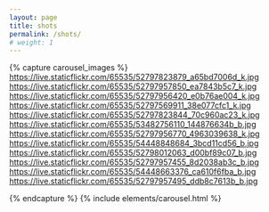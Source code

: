 ```yaml
---
layout: page
title: shots
permalink: /shots/
# weight: 1
---
```


{% capture carousel_images %}
https://live.staticflickr.com/65535/52797823879_a65bd7006d_k.jpg    <!-- matrix-->
https://live.staticflickr.com/65535/52797957850_ea7843b5c7_k.jpg    <!-- sunset-->
https://live.staticflickr.com/65535/52797956420_e0b76ae004_k.jpg    <!-- midnight-->
https://live.staticflickr.com/65535/52797569911_38e077cfc1_k.jpg    <!-- spectrum-->
https://live.staticflickr.com/65535/52797823844_70c960ac23_k.jpg    <!-- star_trails-->
https://live.staticflickr.com/65535/53482756110_144876634b_b.jpg    <!-- divide-->
https://live.staticflickr.com/65535/52797956770_4963039638_k.jpg    <!-- Night Tree-->
https://live.staticflickr.com/65535/54448848684_3bcd11cd56_b.jpg    <!-- One More Miracle -->
https://live.staticflickr.com/65535/52798012063_d00bf89c07_b.jpg    <!-- gateway-->
https://live.staticflickr.com/65535/52797957455_8d2038ab3c_b.jpg    <!-- Starry Night-->
https://live.staticflickr.com/65535/54448663376_ca610f6fba_b.jpg    <!-- Silence -->
https://live.staticflickr.com/65535/52797957495_ddb8c7613b_b.jpg    <!-- Soda -->

{% endcapture %}
{% include elements/carousel.html %}